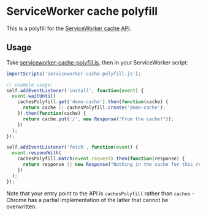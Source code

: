 # ServiceWorker cache polyfill

This is a polyfill for the [ServiceWorker cache API](http://slightlyoff.github.io/ServiceWorker/spec/service_worker/#cache-storage-interface).

## Usage

Take [serviceworker-cache-polyfill.js](https://github.com/coonsta/cache-polyfill/blob/master/dist/serviceworker-cache-polyfill.js), then in your ServiceWorker script:

```js
importScripts('serviceworker-cache-polyfill.js');

// example usage:
self.addEventListener('install', function(event) {
  event.waitUntil(
    cachesPolyfill.get('demo-cache').then(function(cache) {
      return cache || cachesPolyfill.create('demo-cache');
    }).then(function(cache) {
      return cache.put('/', new Response("From the cache!"));
    })
  );
});

self.addEventListener('fetch', function(event) {
  event.respondWith(
    cachesPolyfill.match(event.request).then(function(response) {
      return response || new Response("Nothing in the cache for this request");
    })
  );
});
```

Note that your entry point to the API is `cachesPolyfill` rather than `caches` - Chrome has a partial implementation of the latter that cannot be overwritten.